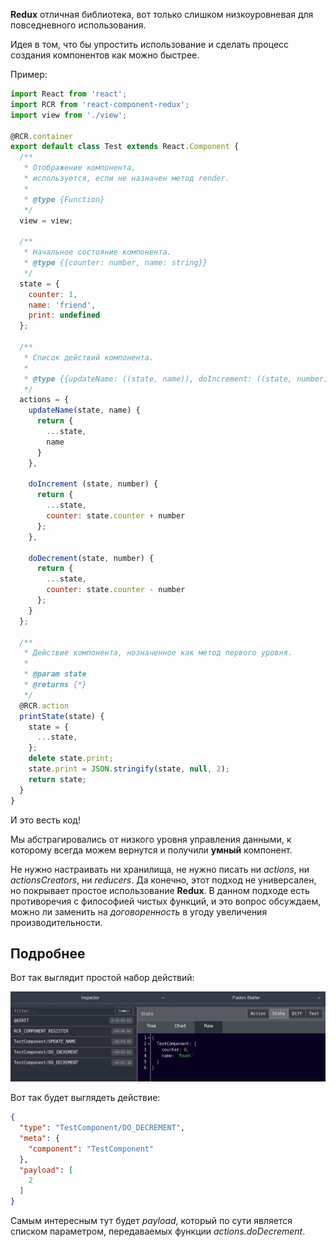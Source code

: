 **Redux** отличная библиотека, вот только слишком низкоуровневая для повседневного использования.

Идея в том, что бы упростить использование и сделать процесс создания компонентов как можно быстрее.

Пример:
```javascript
import React from 'react';
import RCR from 'react-component-redux';
import view from './view';

@RCR.container
export default class Test extends React.Component {
  /**
   * Отображение компонента,
   * используется, если не назначен метод render.
   *
   * @type {Function}
   */
  view = view;

  /**
   * Начальное состояние компонента.
   * @type {{counter: number, name: string}}
   */
  state = {
    counter: 1,
    name: 'friend',
    print: undefined
  };

  /**
   * Список действий компонента.
   *
   * @type {{updateName: ((state, name)), doIncrement: ((state, number)), doDecrement: ((state, number))}}
   */
  actions = {
    updateName(state, name) {
      return {
        ...state,
        name
      }
    },

    doIncrement (state, number) {
      return {
        ...state,
        counter: state.counter + number
      };
    },

    doDecrement(state, number) {
      return {
        ...state,
        counter: state.counter - number
      };
    }
  };

  /**
   * Действие компонента, нозначенное как метод первого уровня.
   *
   * @param state
   * @returns {*}
   */
  @RCR.action
  printState(state) {
    state = {
      ...state,
    };
    delete state.print;
    state.print = JSON.stringify(state, null, 2);
    return state;
  }
}
```

И это весть код!

Мы абстрагировались от низкого уровня управления данными, к которому всегда можем вернутся и получили **умный** компонент.

Не нужно настраивать ни хранилища, не нужно писать ни _actions_, ни _actionsCreators_, ни _reducers_.
Да конечно, этот подход не универсален, но покрывает простое использование **Redux**.
В данном подходе есть противоречия с философией чистых функций, и это вопрос обсуждаем, можно ли заменить на _договоренность_ в угоду увеличения производительности.

## Подробнее
Вот так выглядит простой набор действий:

![actions](./images/actions.jpg)

Вот так будет выглядеть действие:

```json
{
  "type": "TestComponent/DO_DECREMENT",
  "meta": {
    "component": "TestComponent"
  },
  "payload": [
    2
  ]
}
```

Самым интересным тут будет _payload_, который по сути является списком параметром, передаваемых функции _actions.doDecrement_.
